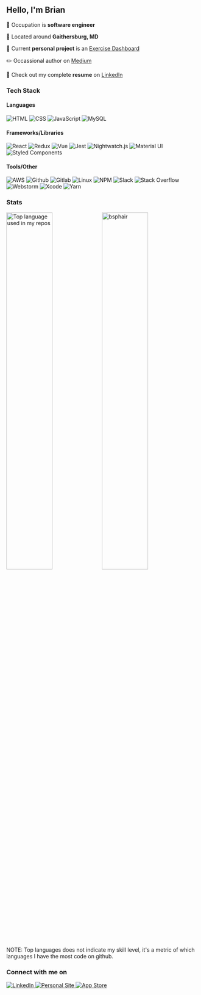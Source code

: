## Hello, I'm Brian

:necktie: Occupation is <b>software engineer</b>

:round_pushpin: Located around <b>Gaithersburg, MD</b>

:telescope: Current <b>personal project</b> is an [Exercise Dashboard](https://github.com/bsphair/peloton_client)

:pencil2: Occassional author on [Medium](https://bsphair.medium.com/)

:blue_book: Check out my complete <b>resume</b> on [LinkedIn](https://www.linkedin.com/in/brian-phair/)

<h3>Tech Stack</h3>

<h4>Languages</h4>
<p>
  <img alt="HTML" src="https://img.shields.io/badge/-HTML-61DAFB?style=flat&logo=html5&logoColor=white&color=E34F26" />
  <img alt="CSS" src="https://img.shields.io/badge/-CSS-61DAFB?style=flat&logo=css&logoColor=white&color=E34F26" />
  <img alt="JavaScript" src="https://img.shields.io/badge/-JavaScript-61DAFB?style=flat&logo=javascript&logoColor=white&color=yellow" />
  <img alt="MySQL" src="https://img.shields.io/badge/-MySQL-61DAFB?style=flat&logo=mysql&logoColor=white&color=4479A1" />
</p>

<h4>Frameworks/Libraries</h4>
 <p>
  <img alt="React" src="https://img.shields.io/badge/-React-61DAFB?style=flat&logo=react&logoColor=white&color=61DAFB" />
  <img alt="Redux" src="https://img.shields.io/badge/-Redux-61DAFB?style=flat&logo=redux&logoColor=white&color=764ABC" />
  <img alt="Vue" src="https://img.shields.io/badge/-Vue.js-61DAFB?style=flat&logo=vue.js&logoColor=white&color=2C8EBB" />
  <img alt="Jest" src="https://img.shields.io/badge/-Jest-61DAFB?style=flat&logo=jest&logoColor=white&color=C21325" />
  <img alt="Nightwatch.js" src="https://img.shields.io/badge/-Nightwatch-61DAFB?style=flat&logo=nightwatch&logoColor=white&color=C21325" />
  <img alt="Material UI" src="https://img.shields.io/badge/-Material_UI-61DAFB?style=flat&logo=material-ui&logoColor=white&color=0081CB" />
  <img alt="Styled Components" src="https://img.shields.io/badge/-Style_Components-61DAFB?style=flat&logo=styled-components&logoColor=white&color=DB7093" />
</p>

<h4>Tools/Other</h4>
<p>
  <img alt="AWS" src="https://img.shields.io/badge/-AWS-61DAFB?style=flat&logo=amazon-aws&logoColor=white&color=232F3E" />
  <img alt="Github" src="https://img.shields.io/badge/-Github-61DAFB?style=flat&logo=github&logoColor=white&color=181717" />
  <img alt="Gitlab" src="https://img.shields.io/badge/-Gitlab-61DAFB?style=flat&logo=gitlab&logoColor=white&color=181717" />
  <img alt="Linux" src="https://img.shields.io/badge/-Linux-61DAFB?style=flat&logo=Linux&logoColor=white&color=FCC624" />
  <img alt="NPM" src="https://img.shields.io/badge/-NPM-61DAFB?style=flat&logo=npm&logoColor=white&color=CB3837" />
  <img alt="Slack" src="https://img.shields.io/badge/-Slack-61DAFB?style=flat&logo=slack&logoColor=white&color=4A154B" />
  <img alt="Stack Overflow" src="https://img.shields.io/badge/-Stack_Overflow-61DAFB?style=flat&logo=stack-overflow&logoColor=white&color=FE7A16" />

  <img alt="Webstorm" src="https://img.shields.io/badge/-Webstorm-61DAFB?style=flat&logo=webstorm&logoColor=white&color=000000" />
  <img alt="Xcode" src="https://img.shields.io/badge/-Xcode-61DAFB?style=flat&logo=Xcode&logoColor=white&color=1575F9" />
  <img alt="Yarn" src="https://img.shields.io/badge/-Yarn-61DAFB?style=flat&logo=yarn&logoColor=white&color=2C8EBB" />
</p>


<h3>Stats</h3>
<p>
  <img width="49%" src="https://github-readme-stats.vercel.app/api/top-langs/?username=bsphair&layout=compact&hide_title=1&card_width=300&theme=radical" alt="Top language used in my repos" />
  <img width="49%" src="https://github-readme-stats.vercel.app/api?username=bsphair&show_icons=true&count_private=true&theme=radical" alt="bsphair" />
</p>
NOTE: Top languages does not indicate my skill level, it's a metric of which languages I have the most code on github.

<h3>Connect with me on</h3>
<p>
  <a href="https://www.linkedin.com/in/brian-phair/"/>
    <img alt="LinkedIn" src="https://img.shields.io/badge/-LinkedIn-61DAFB?style=flat&logo=LinkedIn&logoColor=white&color=0077B5"/>
  <a>
  <a href="https://www.brianphair.com/"/>
    <img alt="Personal Site" src="https://img.shields.io/badge/-Personal%20Site-important" />
  <a>
  <a href="https://apps.apple.com/us/developer/brian-phair/id1448661584"/>
  <img alt="App Store" src="https://img.shields.io/badge/-App_Store-61DAFB?style=flat&logo=app-store&logoColor=white&color=0D96F6"/>
  <a>
</p>
    
